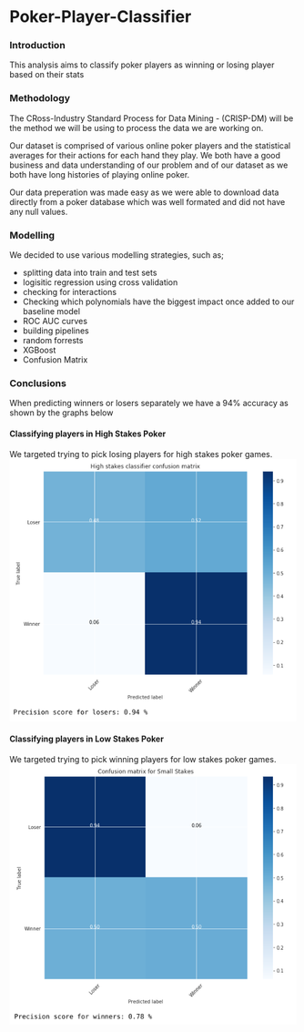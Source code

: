 # Poker-Player-Classifier

### Introduction
This analysis aims to classify poker players as winning or losing player based on their stats

### Methodology
The CRoss-Industry Standard Process for Data Mining - (CRISP-DM) will be the method we will be using to process the data we are working on.

Our dataset is comprised of various online poker players and the statistical averages for their actions for each hand they play. We both have a good business and data understanding of our problem and of our dataset as we both have long histories of playing online poker.

Our data preperation was made easy as we were able to download data directly from a poker database which was well formated and did not have any null values.

### Modelling
We decided to use various modelling strategies, such as;
- splitting data into train and test sets
- logisitic regression using cross validation
- checking for interactions
- Checking which polynomials have the biggest impact once added to our baseline model
- ROC AUC curves
- building pipelines
- random forrests
- XGBoost
- Confusion Matrix

### Conclusions
When predicting winners or losers separately we have a 94% accuracy as shown by the graphs below

#### Classifying players in High Stakes Poker
We targeted trying to pick losing players for high stakes poker games.
![](pictures/cm_high_stakes.png)

#### Classifying players in Low Stakes Poker
We targeted trying to pick winning players for low stakes poker games.
![](pictures/cm_small_stakes.png)